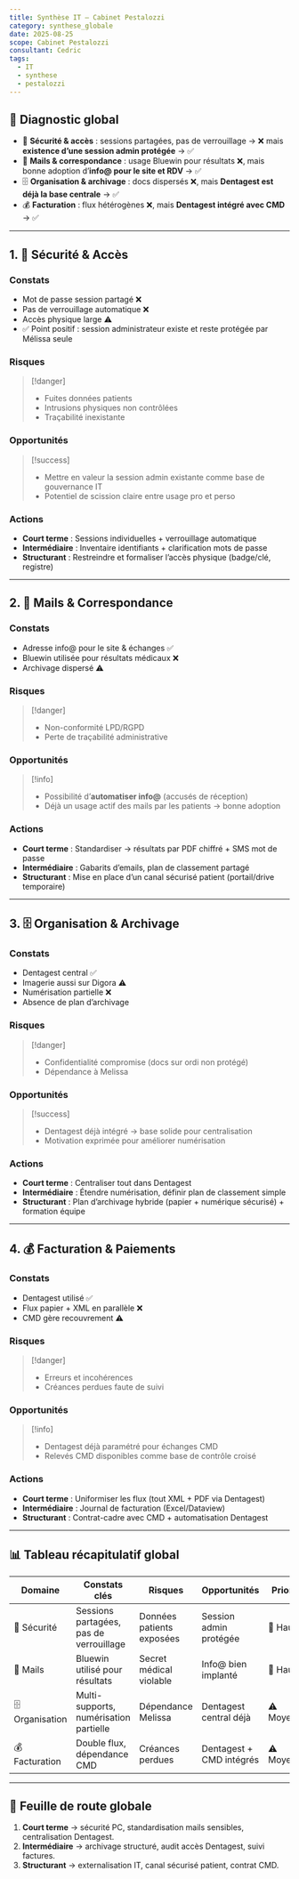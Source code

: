 ```yaml
---
title: Synthèse IT – Cabinet Pestalozzi
category: synthese_globale
date: 2025-08-25
scope: Cabinet Pestalozzi
consultant: Cedric
tags:
  - IT
  - synthese
  - pestalozzi
---
```

## 🔎 Diagnostic global
- 🔐 **Sécurité & accès** : sessions partagées, pas de verrouillage → ❌ mais **existence d’une session admin protégée** → ✅  
- 📧 **Mails & correspondance** : usage Bluewin pour résultats ❌, mais bonne adoption d’**info@ pour le site et RDV** → ✅  
- 🗄️ **Organisation & archivage** : docs dispersés ❌, mais **Dentagest est déjà la base centrale** → ✅  
- 💰 **Facturation** : flux hétérogènes ❌, mais **Dentagest intégré avec CMD** → ✅  

---

## 1. 🔐 Sécurité & Accès
### Constats
- Mot de passe session partagé ❌  
- Pas de verrouillage automatique ❌  
- Accès physique large ⚠️  
- ✅ Point positif : session administrateur existe et reste protégée par Mélissa seule  

### Risques
> [!danger]  
> - Fuites données patients  
> - Intrusions physiques non contrôlées  
> - Traçabilité inexistante  

### Opportunités
> [!success]  
> - Mettre en valeur la session admin existante comme base de gouvernance IT  
> - Potentiel de scission claire entre usage pro et perso  

### Actions
- **Court terme** : Sessions individuelles + verrouillage automatique  
- **Intermédiaire** : Inventaire identifiants + clarification mots de passe  
- **Structurant** : Restreindre et formaliser l’accès physique (badge/clé, registre)  

---
## 2. 📧 Mails & Correspondance
### Constats
- Adresse info@ pour le site & échanges ✅  
- Bluewin utilisée pour résultats médicaux ❌  
- Archivage dispersé ⚠️  

### Risques
> [!danger]  
> - Non-conformité LPD/RGPD  
> - Perte de traçabilité administrative  

### Opportunités
> [!info]  
> - Possibilité d’**automatiser info@** (accusés de réception)  
> - Déjà un usage actif des mails par les patients → bonne adoption  

### Actions
- **Court terme** : Standardiser → résultats par PDF chiffré + SMS mot de passe  
- **Intermédiaire** : Gabarits d’emails, plan de classement partagé  
- **Structurant** : Mise en place d’un canal sécurisé patient (portail/drive temporaire)  

---

## 3. 🗄️ Organisation & Archivage
### Constats
- Dentagest central ✅  
- Imagerie aussi sur Digora ⚠️  
- Numérisation partielle ❌  
- Absence de plan d’archivage  

### Risques
> [!danger]  
> - Confidentialité compromise (docs sur ordi non protégé)  
> - Dépendance à Melissa  

### Opportunités
> [!success]  
> - Dentagest déjà intégré → base solide pour centralisation  
> - Motivation exprimée pour améliorer numérisation  

### Actions
- **Court terme** : Centraliser tout dans Dentagest  
- **Intermédiaire** : Étendre numérisation, définir plan de classement simple  
- **Structurant** : Plan d’archivage hybride (papier + numérique sécurisé) + formation équipe  

---

## 4. 💰 Facturation & Paiements
### Constats
- Dentagest utilisé ✅  
- Flux papier + XML en parallèle ❌  
- CMD gère recouvrement ⚠️  

### Risques
> [!danger]  
> - Erreurs et incohérences  
> - Créances perdues faute de suivi  

### Opportunités
> [!info]  
> - Dentagest déjà paramétré pour échanges CMD  
> - Relevés CMD disponibles comme base de contrôle croisé  

### Actions
- **Court terme** : Uniformiser les flux (tout XML + PDF via Dentagest)  
- **Intermédiaire** : Journal de facturation (Excel/Dataview)  
- **Structurant** : Contrat-cadre avec CMD + automatisation Dentagest  

---

## 📊 Tableau récapitulatif global

| Domaine | Constats clés | Risques | Opportunités | Priorité |
|---------|---------------|---------|--------------|----------|
| 🔐 Sécurité | Sessions partagées, pas de verrouillage | Données patients exposées | Session admin protégée | 🚨 Haute |
| 📧 Mails | Bluewin utilisé pour résultats | Secret médical violable | Info@ bien implanté | 🚨 Haute |
| 🗄️ Organisation | Multi-supports, numérisation partielle | Dépendance Melissa | Dentagest central déjà | ⚠️ Moyenne |
| 💰 Facturation | Double flux, dépendance CMD | Créances perdues | Dentagest + CMD intégrés | ⚠️ Moyenne |

---

## 🎯 Feuille de route globale
1. **Court terme** → sécurité PC, standardisation mails sensibles, centralisation Dentagest.  
2. **Intermédiaire** → archivage structuré, audit accès Dentagest, suivi factures.  
3. **Structurant** → externalisation IT, canal sécurisé patient, contrat CMD.  